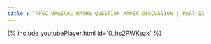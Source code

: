 ```yaml
---
title : TNPSC ORGINAL MATHS QUESTION PAPER DISCUSSION | PART-13
---
```






{% include youtubePlayer.html id='0_hs2PWKezk' %}
